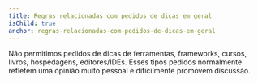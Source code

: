 ```yaml
---
title: Regras relacionadas com pedidos de dicas em geral
isChild: true
anchor: regras-relacionadas-com-pedidos-de-dicas-em-geral
---
```


Não permitimos pedidos de dicas de ferramentas, frameworks, cursos, livros, hospedagens, editores/IDEs. Esses tipos pedidos normalmente refletem uma opinião muito pessoal e dificilmente promovem discussão.